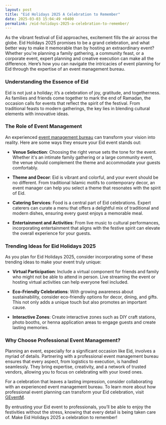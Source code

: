 ```yaml
---
layout: post
title: "Eid Holidays 2025 A Celebration to Remember"
date: 2025-03-03 15:04:49 +0400
permalink: /eid-holidays-2025-a-celebration-to-remember/
---
```



As the vibrant festival of Eid approaches, excitement fills the air across the globe. Eid Holidays 2025 promises to be a grand celebration, and what better way to make it memorable than by hosting an extraordinary event? Whether you're planning a family gathering, a community feast, or a corporate event, expert planning and creative execution can make all the difference. Here’s how you can navigate the intricacies of event planning for Eid through the expertise of an event management bureau.

### Understanding the Essence of Eid

Eid is not just a holiday; it’s a celebration of joy, gratitude, and togetherness. As families and friends come together to mark the end of Ramadan, the occasion calls for events that reflect the spirit of the festival. From traditional feasts to modern gatherings, the key lies in blending cultural elements with innovative ideas.

### The Role of Event Management

An experienced [event management bureau](https://geventm.com/) can transform your vision into reality. Here are some ways they ensure your Eid event stands out:

- **Venue Selection**: Choosing the right venue sets the tone for the event. Whether it's an intimate family gathering or a large community event, the venue should complement the theme and accommodate your guests comfortably.

- **Theme and Decor**: Eid is vibrant and colorful, and your event should be no different. From traditional Islamic motifs to contemporary decor, an event manager can help you select a theme that resonates with the spirit of Eid.

- **Catering Services**: Food is a central part of Eid celebrations. Expert caterers can curate a menu that offers a delightful mix of traditional and modern dishes, ensuring every guest enjoys a memorable meal.

- **Entertainment and Activities**: From live music to cultural performances, incorporating entertainment that aligns with the festive spirit can elevate the overall experience for your guests.

### Trending Ideas for Eid Holidays 2025

As you plan for Eid Holidays 2025, consider incorporating some of these trending ideas to make your event truly unique:

- **Virtual Participation**: Include a virtual component for friends and family who might not be able to attend in person. Live streaming the event or hosting virtual activities can help everyone feel included.

- **Eco-Friendly Celebrations**: With growing awareness about sustainability, consider eco-friendly options for decor, dining, and gifts. This not only adds a unique touch but also promotes an important cause.

- **Interactive Zones**: Create interactive zones such as DIY craft stations, photo booths, or henna application areas to engage guests and create lasting memories.

### Why Choose Professional Event Management?

Planning an event, especially for a significant occasion like Eid, involves a myriad of details. Partnering with a professional event management bureau ensures that every aspect, from logistics to execution, is handled seamlessly. They bring expertise, creativity, and a network of trusted vendors, allowing you to focus on celebrating with your loved ones.

For a celebration that leaves a lasting impression, consider collaborating with an experienced event management bureau. To learn more about how professional event planning can transform your Eid celebration, visit [GEventM](https://geventm.com/).

By entrusting your Eid event to professionals, you’ll be able to enjoy the festivities without the stress, knowing that every detail is being taken care of. Make Eid Holidays 2025 a celebration to remember!